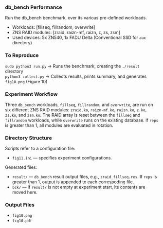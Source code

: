 ### db_bench Performance
Run the db_bench benchmark, over its various pre-defined workloads.
- Workloads: [fillseq, fillrandom, overwrite]
- ZNS RAID modules: [zraid, raizn-mf, raizn, z, zs, zsm]
- Used devices: 5x ZN540, 1x FADU Delta (Conventional SSD for `aux` directory)

### To Reproduce
`sudo python3 run.py` → Runs the benchmark, creating the `./result` directory  
`python3 collect.py` → Collects results, prints summary, and generates `fig10.png` (Figure 10)

### Experiment Workflow
Three `db_bench` workloads, `fillseq`, `fillrandom`, and `overwrite`, are run on six different ZNS RAID modules: `zraid.ko`, `raizn-mf.ko`, `raizn.ko`, `z.ko`, `zs.ko`, and `zsm.ko`. The RAID array is reset between the `fillseq` and `fillrandom` workloads, while `overwrite` runs on the existing database. If `reps` is greater than 1, all modules are evaluated in rotation.

### Directory Structure
Scripts refer to a configuration file:
* `fig11.ini` — specifies experiment configurations.

Generated files:
- `result/` — `db_bench` result output files, e.g., `zraid_fillseq.res`. If `reps` is greater than 1, output is appended to each correspoding file.
- `bck/` — if `result/` is not empty at experiment start, its contents are moved here.

### Output Files
- `fig10.png`
- `fig10.pdf`
